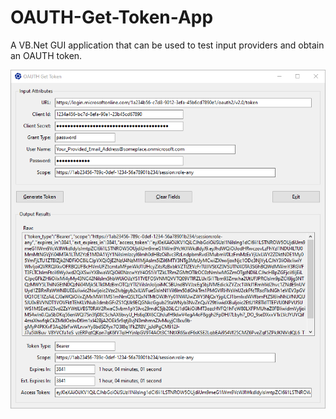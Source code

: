 # OAUTH-Get-Token-App
A VB.Net GUI application that can be used to test input providers and obtain an OAUTH token.

![screenshot](/images/screenshot.png)
